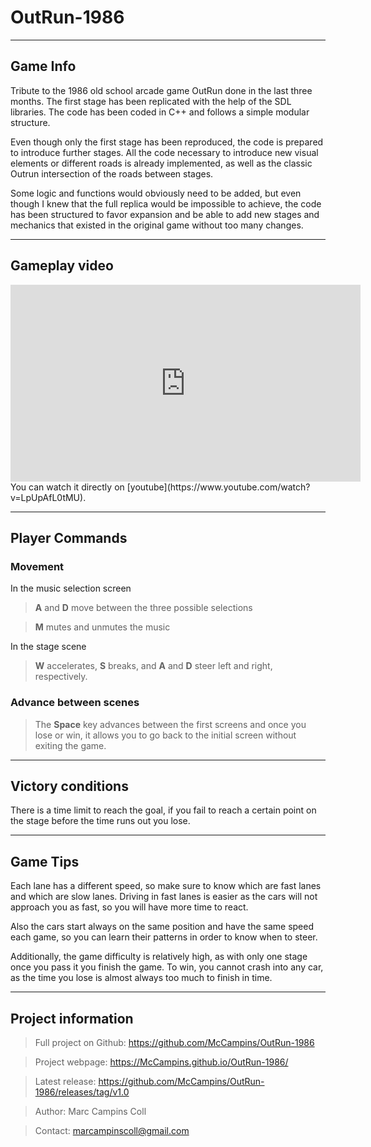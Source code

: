 # OutRun-1986

---

## Game Info 

Tribute to the 1986 old school arcade game OutRun done in the last three months. The first stage has been replicated with the help of the SDL libraries. The code has been coded in C++ and follows a simple modular structure. 

Even though only the first stage has been reproduced, the code is prepared to introduce further stages. All the code necessary to introduce new visual elements or different roads is already implemented, as well as the classic Outrun intersection of the roads between stages. 

Some logic and functions would obviously need to be added, but even though I knew that the full replica would be impossible to achieve, the code has been structured to favor expansion and be able to add new stages and mechanics that existed in the original game without too many changes.

---

## Gameplay video

<iframe width="560" height="315" src="https://www.youtube.com/embed/LpUpAfL0tMU?rel=0" frameborder="0" gesture="media" allow="encrypted-media" allowfullscreen></iframe>
You can watch it directly on [youtube](https://www.youtube.com/watch?v=LpUpAfL0tMU). 

---

## Player Commands 

### Movement

In the music selection screen

> **A** and **D** move between the three possible selections

> **M** mutes and unmutes the music

In the stage scene

> **W** accelerates, **S** breaks, and **A** and **D** steer left and right, respectively.
	
### Advance between scenes

> The **Space** key advances between the first screens and once you lose or win, it allows you to go back to the initial screen without exiting the game.

---

## Victory conditions

There is a time limit to reach the goal, if you fail to reach a certain point on the stage before the time runs out you lose.

---

## Game Tips

Each lane has a different speed, so make sure to know which are fast lanes and which are slow lanes. Driving in fast lanes is easier as the cars will not approach you as fast, so you will have more time to react.

Also the cars start always on the same position and have the same speed each game, so you can learn their patterns in order to know when to steer.

Additionally, the game difficulty is relatively high, as with only one stage once you pass it you finish the game. To win, you cannot crash into any car, as the time you lose is almost always too much to finish in time.

---

## Project information

> Full project on Github: https://github.com/McCampins/OutRun-1986

> Project webpage: https://McCampins.github.io/OutRun-1986/

> Latest release: https://github.com/McCampins/OutRun-1986/releases/tag/v1.0

> Author: Marc Campins Coll

> Contact: marcampinscoll@gmail.com




